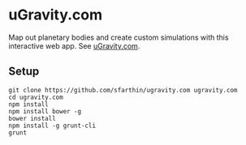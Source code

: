 uGravity.com
====
Map out planetary bodies and create custom simulations with this interactive web app. See [uGravity.com](https://ugravity.com).

Setup
---
    git clone https://github.com/sfarthin/ugravity.com ugravity.com
    cd ugravity.com
    npm install
    npm install bower -g
    bower install
    npm install -g grunt-cli
    grunt

